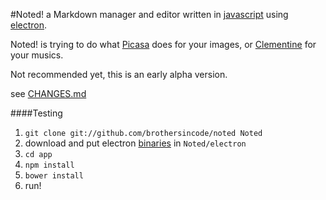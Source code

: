 #Noted!
a Markdown manager and editor written in [javascript](https://iojs.org/) using [electron](http://electron.atom.io).

Noted! is trying to do what [Picasa](https://picasa.google.com/) does for your images, or [Clementine](https://www.clementine-player.org/) for your musics.

Not recommended yet, this is an early alpha version.

see [CHANGES.md](CHANGES.md)

####Testing
1. `git clone git://github.com/brothersincode/noted Noted`
2. download and put electron [binaries](https://github.com/atom/electron/releases/latest) in `Noted/electron`
3. `cd app`
4. `npm install`
5. `bower install`
6. run!
